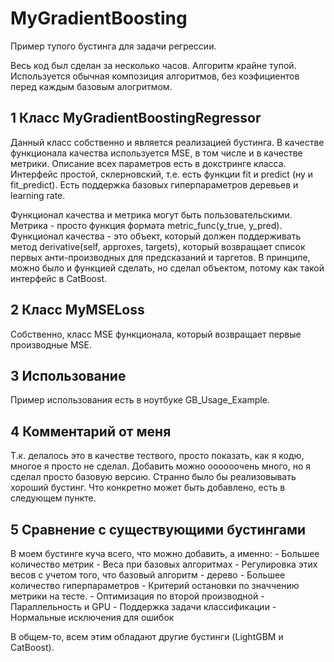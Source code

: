 # MyGradientBoosting
Пример тупого бустинга для задачи регрессии.

Весь код был сделан за несколько часов. Алгоритм крайне тупой. 
Используется обычная композиция алгоритмов, без коэфициентов перед каждым базовым алогритмом.

## 1 Класс MyGradientBoostingRegressor
Данный класс собственно и является реализацией бустинга. В качестве функционала качества используется MSE, в том числе и в качестве метрики.
Описание всех параметров есть в докстринге класса. Интерфейс простой, склерновский, т.е. есть функции fit и predict (ну и fit_predict).
Есть поддержка базовых гиперпараметров деревьев и learning rate. 

Функционал качества и метрика могут быть пользовательскими. Метрика - просто функция формата metric_func(y_true, y_pred). Функционал качества - это объект, 
который должен поддерживать метод derivative(self, approxes, targets), который возвращает список первых анти-производных для предсказаний и таргетов.
В принципе, можно было и функцией сделать, но сделал объектом, потому как такой интерфейс в CatBoost.

## 2 Класс MyMSELoss
Собственно, класс MSE функционала, который возвращает первые производные MSE.

## 3 Использование
Пример использования есть в ноутбуке GB_Usage_Example. 

## 4 Комментарий от меня
Т.к. делалось это в качестве тествого, просто показать, как я кодю, многое я просто не сделал. Добавить можно оооооочень много, но я сделал просто базовую версию.
Странно было бы реализовывать хороший бустинг. Что конкретно может быть добавлено, есть в следующем пункте.

## 5 Сравнение с существующими бустингами
В моем бустинге куча всего, что можно добавить, а именно:
	- Большее количество метрик
	- Веса при базовых алгоритмах
	- Регулировка этих весов с учетом того, что базовый алгоритм - дерево
	- Большее количество гиперпараметров
	- Критерий остановки по значчению метрики на тесте.
	- Оптимизация по второй производной
	- Параллельность и GPU
	- Поддержка задачи классификации
	- Нормальные исключения для ошибок

В общем-то, всем этим обладают другие бустинги (LightGBM и CatBoost). 